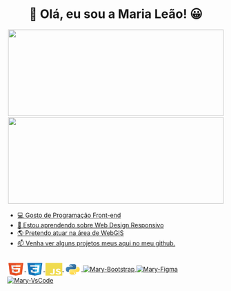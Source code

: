 <h1 align="center"> 👋 Olá, eu sou a Maria Leão! 😀</h1>

<div align="center">
  <a href="https://github.com/marylion">
  <img width="500em" height="200em" src="https://github-readme-stats.vercel.app/api?username=marylion&show_icons=true&theme=radical&include_all_commits=true&count_private=true"/>
  <img width="500em"height="200em" src="https://github-readme-stats.vercel.app/api/top-langs/?username=marylion&layout=compact&langs_count=7&theme=radical"/>
</div>

- 💻 Gosto de Programação Front-end
- 🌱 Estou aprendendo sobre Web Design Responsivo  
- 🌎 Pretendo atuar na área de WebGIS
- 📫 Venha ver alguns projetos meus aqui no meu github. 

<div style="display: inline_block"><br>

  <img align="center" alt="Mary-HTML" height="30" width="40" src="https://raw.githubusercontent.com/devicons/devicon/master/icons/html5/html5-original.svg">
  <img align="center" alt="Mary-CSS" height="30" width="40" src="https://raw.githubusercontent.com/devicons/devicon/master/icons/css3/css3-original.svg">
  <img align="center" alt="Mary-Js" height="30" width="40" src="https://raw.githubusercontent.com/devicons/devicon/master/icons/javascript/javascript-plain.svg">
  <img align="center" alt="Mary-Python" height="30" width="40" src="https://raw.githubusercontent.com/devicons/devicon/master/icons/python/python-original.svg">
  <img align="center" alt="Mary-Bootstrap" height="30" width="40" src="https://cdn.jsdelivr.net/gh/devicons/devicon/icons/bootstrap/bootstrap-original.svg" />
  <img align="center" alt="Mary-Figma" height="30" width="40" src="https://cdn.jsdelivr.net/gh/devicons/devicon/icons/figma/figma-original.svg" />
  <img align="center" alt="Mary-VsCode" height="30" width="40" src="https://cdn.jsdelivr.net/gh/devicons/devicon/icons/vscode/vscode-original.svg" />
